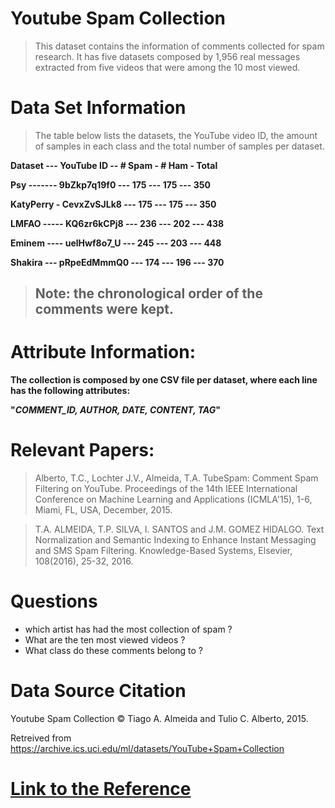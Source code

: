 # **Youtube Spam Collection**

> This dataset contains the information of comments collected for spam research. 
> It has five datasets composed by 1,956 real messages extracted from five videos that were among the 10 most viewed.

# **Data Set Information**

> The table below lists the datasets, the YouTube video ID, the amount of samples in each class and the total number of     samples per dataset. 

**Dataset --- YouTube ID -- # Spam - # Ham - Total**

**Psy ------- 9bZkp7q19f0 --- 175 --- 175 --- 350**

**KatyPerry - CevxZvSJLk8 --- 175 --- 175 --- 350** 

**LMFAO ----- KQ6zr6kCPj8 --- 236 --- 202 --- 438**

**Eminem ---- uelHwf8o7_U --- 245 --- 203 --- 448** 

**Shakira --- pRpeEdMmmQ0 --- 174 --- 196 --- 370** 

> ## **Note: the chronological order of the comments were kept.**


# **Attribute Information:**

**The collection is composed by one CSV file per dataset, where each line has the following attributes:** 

**"_COMMENT_ID, AUTHOR, DATE, CONTENT, TAG_"**

# **Relevant Papers:**

> Alberto, T.C., Lochter J.V., Almeida, T.A. TubeSpam: Comment Spam Filtering on YouTube. Proceedings of the 14th IEEE International Conference on Machine Learning and Applications (ICMLA'15), 1-6, Miami, FL, USA, December, 2015. 

> T.A. ALMEIDA, T.P. SILVA, I. SANTOS and J.M. GOMEZ HIDALGO. Text Normalization and Semantic Indexing to Enhance Instant Messaging and SMS Spam Filtering. Knowledge-Based Systems, Elsevier, 108(2016), 25-32, 2016. 

# Questions 

 * which artist has had the most collection of spam ?
 * What are the ten most viewed videos ?
 * What class do these comments belong to ?
 
# Data Source Citation

Youtube Spam Collection © Tiago A. Almeida and Tulio C. Alberto, 2015.

Retreived from https://archive.ics.uci.edu/ml/datasets/YouTube+Spam+Collection

# [**Link to the Reference**](http://dcomp.sor.ufscar.br/talmeida/youtubespamcollection/)



